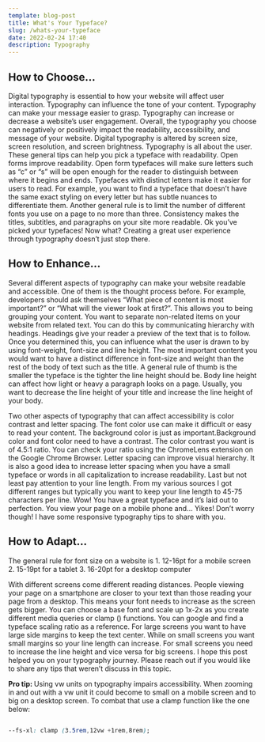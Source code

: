 ```yaml
---
template: blog-post
title: What's Your Typeface?
slug: /whats-your-typeface
date: 2022-02-24 17:40
description: Typography
---
```



## How to Choose…
<p> Digital typography is essential to how your website will affect user interaction. Typography can influence the tone of your content.  Typography can make your message easier to grasp. Typography can increase or decrease a website’s user engagement. Overall, the typography you choose can negatively or positively impact the readability, accessibility, and message of your website.  Digital typography is altered by screen size, screen resolution, and screen brightness. Typography is all about the user. These general tips can help you pick a typeface with readability. Open forms improve readability. Open form typefaces will make sure letters such as “c” or “s” will be open enough for the reader to distinguish between where it begins and ends. Typefaces with distinct letters make it easier for users to read. For example, you want to find a typeface that doesn’t have the same exact styling on every letter but has subtle nuances to differentiate them. Another general rule is to limit the number of different fonts you use on a page to no more than three. Consistency makes the titles, subtitles, and paragraphs on your site more readable.  Ok you’ve picked your typefaces! Now what? Creating a great user experience through typography doesn’t just stop there. </p>


## How to Enhance…


<p> Several different aspects of typography can make your website readable and accessible. One of them is the thought process before. For example, developers should ask themselves “What piece of content is most important?” or “What will the viewer look at first?”.   This allows you to being grouping your content.  You want to separate non-related items on your website from related text. You can do this by communicating hierarchy with headings. Headings give your reader a preview of the text that is to follow. Once you determined this, you can influence what the user is drawn to by using font-weight, font-size and line height. The most important content you would want to have a distinct difference in font-size and weight than the rest of the body of text such as the title. A general rule of thumb is the smaller the typeface is the tighter the line height should be. Body line height can affect how light or heavy a paragraph looks on a page.  Usually, you want to decrease the line height of your title and increase the line height of your body. </p>
<p> Two other aspects of typography that can affect accessibility is color contrast and letter spacing. The font color use can make it difficult or easy to read your content. The background color is just as important.Background color and font color need to have a contrast. The color contrast you want is of 4.5:1 ratio. You can check your ratio using the ChromeLens extension on the Google Chrome Browser. Letter spacing can improve visual hierarchy. It is also a good idea to increase letter spacing when you have a small typeface or words in all capitalization to increase readability. Last but not least pay attention to your line length. From my various sources I got different ranges but typically you want to keep your line length to 45-75 characters per line. Wow! You have a great typeface and it’s laid out to perfection. You view your page on a mobile phone and… Yikes! Don’t worry though! I have some responsive typography tips to share with you.</p>



## How to Adapt…


<p> The general rule for font size on a website is 
1.	12-16pt for a mobile screen
2.	15-19pt for a tablet
3.	16-20pt for a desktop computer
<br>

With different screens come different reading distances. People viewing your page on a smartphone are closer to your text than those reading your page from a desktop. This means your font needs to increase as the screen gets bigger. You can choose a base font and scale up 1x-2x as you create different media queries or clamp () functions. You can google and find a typeface scaling ratio as a reference. For large screens you want to have large side margins to keep the text center. While on small screens you want small margins so your line length can increase.  For small screens you need to increase the line height and vice versa for big screens. I hope this post helped you on your typography journey. Please reach out if you would like to share any tips that weren’t discuss in this topic.</p>

<p> <strong> Pro tip: </strong> Using vw units on typography impairs accessibility. When zooming in and out with a vw unit it could become to small on a mobile screen and to big on a desktop screen. To combat that use a clamp function like the one below:</p>


``` css

--fs-xl: clamp (3.5rem,12vw +1rem,8rem);
```





